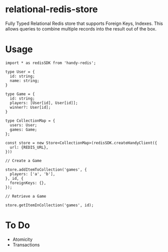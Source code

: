 # relational-redis-store

Fully Typed Relational Redis store that supports Foreign Keys, Indexes. This allows queries to combine multiple records into the result out of the box.

# Usage

```
import * as redisSDK from 'handy-redis';

type User = {
  id: string;
  name: string;
}

type Game = {
  id: string;
  players: [User[id], User[id]];
  winner?: User[id];
}

type CollectionMap = {
  users: User;
  games: Game;
};

const store = new Store<CollectionMap>(redisSDK.createHandyClient({
  url: {REDIS_URL},
}))

// Create a Game

store.addItemToCollection('games', {
  players: ['a', 'b'],
}, id, {
  foreignKeys: {},
});

// Retrieve a Game

store.getItemInCollection('games', id);

```

# To Do

- Atomicity
- Transactions
